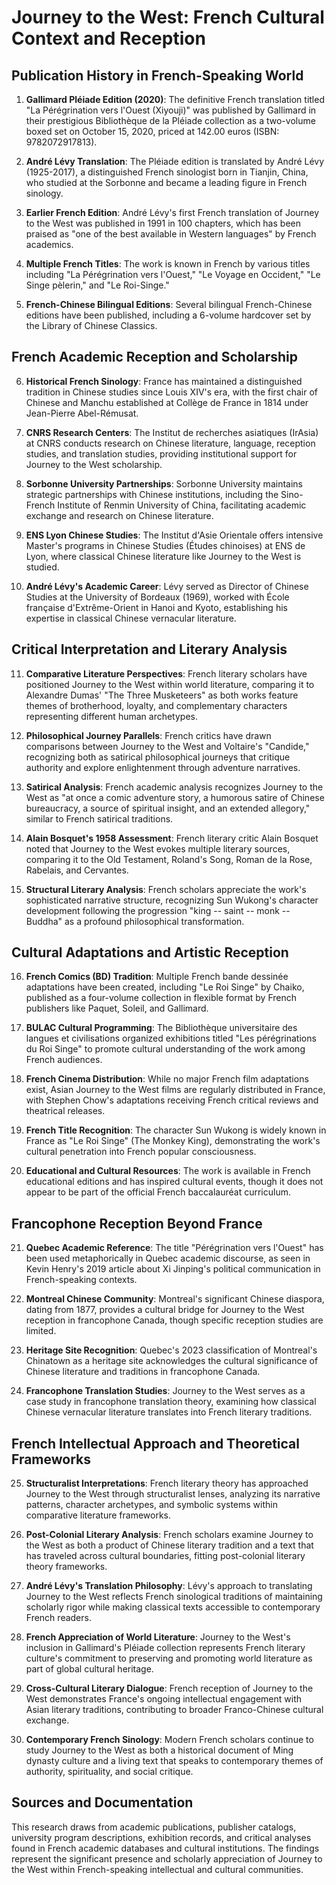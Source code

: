 # Journey to the West: French Cultural Context and Reception

## Publication History in French-Speaking World

1. **Gallimard Pléiade Edition (2020)**: The definitive French translation titled "La Pérégrination vers l'Ouest (Xiyouji)" was published by Gallimard in their prestigious Bibliothèque de la Pléiade collection as a two-volume boxed set on October 15, 2020, priced at 142.00 euros (ISBN: 9782072917813).

2. **André Lévy Translation**: The Pléiade edition is translated by André Lévy (1925-2017), a distinguished French sinologist born in Tianjin, China, who studied at the Sorbonne and became a leading figure in French sinology.

3. **Earlier French Edition**: André Lévy's first French translation of Journey to the West was published in 1991 in 100 chapters, which has been praised as "one of the best available in Western languages" by French academics.

4. **Multiple French Titles**: The work is known in French by various titles including "La Pérégrination vers l'Ouest," "Le Voyage en Occident," "Le Singe pèlerin," and "Le Roi-Singe."

5. **French-Chinese Bilingual Editions**: Several bilingual French-Chinese editions have been published, including a 6-volume hardcover set by the Library of Chinese Classics.

## French Academic Reception and Scholarship

6. **Historical French Sinology**: France has maintained a distinguished tradition in Chinese studies since Louis XIV's era, with the first chair of Chinese and Manchu established at Collège de France in 1814 under Jean-Pierre Abel-Rémusat.

7. **CNRS Research Centers**: The Institut de recherches asiatiques (IrAsia) at CNRS conducts research on Chinese literature, language, reception studies, and translation studies, providing institutional support for Journey to the West scholarship.

8. **Sorbonne University Partnerships**: Sorbonne University maintains strategic partnerships with Chinese institutions, including the Sino-French Institute of Renmin University of China, facilitating academic exchange and research on Chinese literature.

9. **ENS Lyon Chinese Studies**: The Institut d'Asie Orientale offers intensive Master's programs in Chinese Studies (Études chinoises) at ENS de Lyon, where classical Chinese literature like Journey to the West is studied.

10. **André Lévy's Academic Career**: Lévy served as Director of Chinese Studies at the University of Bordeaux (1969), worked with École française d'Extrême-Orient in Hanoi and Kyoto, establishing his expertise in classical Chinese vernacular literature.

## Critical Interpretation and Literary Analysis

11. **Comparative Literature Perspectives**: French literary scholars have positioned Journey to the West within world literature, comparing it to Alexandre Dumas' "The Three Musketeers" as both works feature themes of brotherhood, loyalty, and complementary characters representing different human archetypes.

12. **Philosophical Journey Parallels**: French critics have drawn comparisons between Journey to the West and Voltaire's "Candide," recognizing both as satirical philosophical journeys that critique authority and explore enlightenment through adventure narratives.

13. **Satirical Analysis**: French academic analysis recognizes Journey to the West as "at once a comic adventure story, a humorous satire of Chinese bureaucracy, a source of spiritual insight, and an extended allegory," similar to French satirical traditions.

14. **Alain Bosquet's 1958 Assessment**: French literary critic Alain Bosquet noted that Journey to the West evokes multiple literary sources, comparing it to the Old Testament, Roland's Song, Roman de la Rose, Rabelais, and Cervantes.

15. **Structural Literary Analysis**: French scholars appreciate the work's sophisticated narrative structure, recognizing Sun Wukong's character development following the progression "king -- saint -- monk -- Buddha" as a profound philosophical transformation.

## Cultural Adaptations and Artistic Reception

16. **French Comics (BD) Tradition**: Multiple French bande dessinée adaptations have been created, including "Le Roi Singe" by Chaiko, published as a four-volume collection in flexible format by French publishers like Paquet, Soleil, and Gallimard.

17. **BULAC Cultural Programming**: The Bibliothèque universitaire des langues et civilisations organized exhibitions titled "Les pérégrinations du Roi Singe" to promote cultural understanding of the work among French audiences.

18. **French Cinema Distribution**: While no major French film adaptations exist, Asian Journey to the West films are regularly distributed in France, with Stephen Chow's adaptations receiving French critical reviews and theatrical releases.

19. **French Title Recognition**: The character Sun Wukong is widely known in France as "Le Roi Singe" (The Monkey King), demonstrating the work's cultural penetration into French popular consciousness.

20. **Educational and Cultural Resources**: The work is available in French educational editions and has inspired cultural events, though it does not appear to be part of the official French baccalauréat curriculum.

## Francophone Reception Beyond France

21. **Quebec Academic Reference**: The title "Pérégrination vers l'Ouest" has been used metaphorically in Quebec academic discourse, as seen in Kevin Henry's 2019 article about Xi Jinping's political communication in French-speaking contexts.

22. **Montreal Chinese Community**: Montreal's significant Chinese diaspora, dating from 1877, provides a cultural bridge for Journey to the West reception in francophone Canada, though specific reception studies are limited.

23. **Heritage Site Recognition**: Quebec's 2023 classification of Montreal's Chinatown as a heritage site acknowledges the cultural significance of Chinese literature and traditions in francophone Canada.

24. **Francophone Translation Studies**: Journey to the West serves as a case study in francophone translation theory, examining how classical Chinese vernacular literature translates into French literary traditions.

## French Intellectual Approach and Theoretical Frameworks

25. **Structuralist Interpretations**: French literary theory has approached Journey to the West through structuralist lenses, analyzing its narrative patterns, character archetypes, and symbolic systems within comparative literature frameworks.

26. **Post-Colonial Literary Analysis**: French scholars examine Journey to the West as both a product of Chinese literary tradition and a text that has traveled across cultural boundaries, fitting post-colonial literary theory frameworks.

27. **André Lévy's Translation Philosophy**: Lévy's approach to translating Journey to the West reflects French sinological traditions of maintaining scholarly rigor while making classical texts accessible to contemporary French readers.

28. **French Appreciation of World Literature**: Journey to the West's inclusion in Gallimard's Pléiade collection represents French literary culture's commitment to preserving and promoting world literature as part of global cultural heritage.

29. **Cross-Cultural Literary Dialogue**: French reception of Journey to the West demonstrates France's ongoing intellectual engagement with Asian literary traditions, contributing to broader Franco-Chinese cultural exchange.

30. **Contemporary French Sinology**: Modern French scholars continue to study Journey to the West as both a historical document of Ming dynasty culture and a living text that speaks to contemporary themes of authority, spirituality, and social critique.

## Sources and Documentation

This research draws from academic publications, publisher catalogs, university program descriptions, exhibition records, and critical analyses found in French academic databases and cultural institutions. The findings represent the significant presence and scholarly appreciation of Journey to the West within French-speaking intellectual and cultural communities.